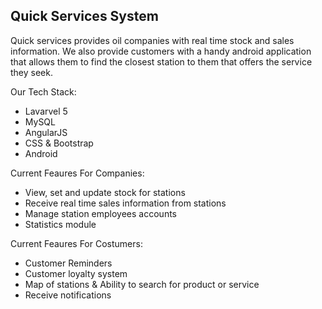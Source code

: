 ## Quick Services System

Quick services provides oil companies with real time stock and sales information. We also provide customers with a handy android application that allows them to find the closest station to them that offers the service they seek.

Our Tech Stack:
- Lavarvel 5
- MySQL
- AngularJS
- CSS & Bootstrap
- Android

Current Feaures For Companies:
-	View, set and update stock for stations
-	Receive real time sales information from stations
- Manage station employees accounts
- Statistics module

Current Feaures For Costumers:
-	Customer Reminders
-	Customer loyalty system
-	Map of stations & Ability to search for product or service
-	Receive notifications  



